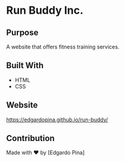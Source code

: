 # Run Buddy Inc.

## Purpose

A website that offers fitness training services.

## Built With

- HTML
- CSS

## Website

https://edgardopina.github.io/run-buddy/

## Contribution

Made with ❤️ by [Edgardo Pina]

